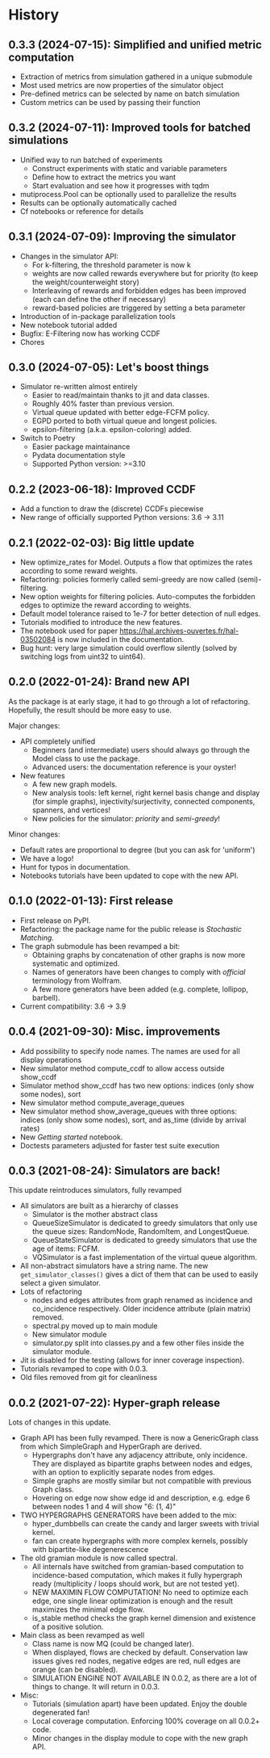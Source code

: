 # History

## 0.3.3 (2024-07-15): Simplified and unified metric computation

* Extraction of metrics from simulation gathered in a unique submodule
* Most used metrics are now properties of the simulator object
* Pre-defined metrics can be selected by name on batch simulation
* Custom metrics can be used by passing their function

## 0.3.2 (2024-07-11): Improved tools for batched simulations

* Unified way to run batched of experiments
  * Construct experiments with static and variable parameters
  * Define how to extract the metrics you want
  * Start evaluation and see how it progresses with tqdm
* mutiprocess.Pool can be optionally used to parallelize the results
* Results can be optionally automatically cached
* Cf notebooks or reference for details

## 0.3.1 (2024-07-09): Improving the simulator

* Changes in the simulator API:
  * For k-filtering, the threshold parameter is now k
  * weights are now called rewards everywhere but for priority (to keep the weight/counterweight story)
  * Interleaving of rewards and forbidden edges has been improved (each can define the other if necessary)
  * reward-based policies are triggered by setting a beta parameter
* Introduction of in-package parallelization tools
* New notebook tutorial added
* Bugfix: E-Filtering now has working CCDF
* Chores

## 0.3.0 (2024-07-05): Let's boost things

* Simulator re-written almost entirely
  * Easier to read/maintain thanks to jit and data classes.
  * Roughly 40% faster than previous version.
  * Virtual queue updated with better edge-FCFM policy.
  * EGPD ported to both virtual queue and longest policies.
  * epsilon-filtering (a.k.a. epsilon-coloring) added.
* Switch to Poetry
  * Easier package maintainance
  * Pydata documentation style
  * Supported Python version: >=3.10

## 0.2.2 (2023-06-18): Improved CCDF

* Add a function to draw the (discrete) CCDFs piecewise
* New range of officially supported Python versions: 3.6 -> 3.11

## 0.2.1 (2022-02-03): Big little update

* New optimize_rates for Model. Outputs a flow that optimizes the rates according to some reward weights.
* Refactoring: policies formerly called semi-greedy are now called (semi)-filtering.
* New option weights for filtering policies. Auto-computes the forbidden edges to optimize the reward according to weights.
* Default model tolerance raised to 1e-7 for better detection of null edges.
* Tutorials modified to introduce the new features.
* The notebook used for paper https://hal.archives-ouvertes.fr/hal-03502084 is now included in the documentation.
* Bug hunt: very large simulation could overflow silently (solved by switching logs from uint32 to uint64).

## 0.2.0 (2022-01-24): Brand new API

As the package is at early stage, it had to go through a lot of refactoring.
Hopefully, the result should be more easy to use.

Major changes:

* API completely unified
    * Beginners (and intermediate) users should always go through the Model class to use the package.
    * Advanced users: the documentation reference is your oyster!
* New features
    * A few new graph models.
    * New analysis tools: left kernel, right kernel basis change and display (for simple graphs),
      injectivity/surjectivity, connected components, spanners, and vertices!
    * New policies for the simulator: *priority* and *semi-greedy*!

Minor changes:

* Default rates are proportional to degree (but you can ask for 'uniform')
* We have a logo!
* Hunt for typos in documentation.
* Notebooks tutorials have been updated to cope with the new API.


## 0.1.0 (2022-01-13): First release

* First release on PyPI.
* Refactoring: the package name for the public release is *Stochastic Matching*.
* The graph submodule has been revamped a bit:
    * Obtaining graphs by concatenation of other graphs is now more systematic and optimized.
    * Names of generators have been changes to comply with *official* terminology from Wolfram.
    * A few more generators have been added (e.g. complete, lollipop, barbell).
* Current compatibility: 3.6 -> 3.9


## 0.0.4 (2021-09-30): Misc. improvements

* Add possibility to specify node names. The names are used for all display operations
* New simulator method compute_ccdf to allow access outside show_ccdf
* Simulator method show_ccdf has two new options: indices (only show some nodes), sort
* New simulator method compute_average_queues
* New simulator method show_average_queues with three options: indices (only show some nodes), sort,
  and as_time (divide by arrival rates)
* New *Getting started* notebook.
* Doctests parameters adjusted for faster test suite execution



## 0.0.3 (2021-08-24): Simulators are back!

This update reintroduces simulators, fully revamped

* All simulators are built as a hierarchy of classes
    * Simulator is the mother abstract class
    * QueueSizeSimulator is dedicated to greedy simulators that only use the queue sizes:
      RandomNode, RandomItem, and LongestQueue.
    * QueueStateSimulator is dedicated to greedy simulators that use the age of items:
      FCFM.
    * VQSimulator is a fast implementation of the virtual queue algorithm.
* All non-abstract simulators have a string name. The new `get_simulator_classes()`
  gives a dict of them that can be used to easily select a given simulator.
* Lots of refactoring
    * nodes and edges attributes from graph renamed as incidence and co_incidence respectively.
      Older incidence attribute (plain matrix) removed.
    * spectral.py moved up to main module
    * New simulator module
    * simulator.py split into classes.py and a few other files inside the simulator module.
* Jit is disabled for the testing (allows for inner coverage inspection).
* Tutorials revamped to cope with 0.0.3.
* Old files removed from git for cleanliness


## 0.0.2 (2021-07-22): Hyper-graph release

Lots of changes in this update.

* Graph API has been fully revamped. There is now a GenericGraph class from which SimpleGraph and HyperGraph are derived.
    * Hypergraphs don't have any adjacency attribute, only incidence. They are displayed as bipartite graphs between
      nodes and edges, with an option to explicitly separate nodes from edges.
    * Simple graphs are mostly similar but not compatible with previous Graph class.
    * Hovering on edge now show edge id and description, e.g. edge 6 between nodes 1 and 4 will show "6: (1, 4)"
* TWO HYPERGRAPHS GENERATORS have been added to the mix:
    * hyper_dumbbells can create the candy and larger sweets with trivial kernel.
    * fan can create hypergraphs with more complex kernels, possibly with bipartite-like degenerescence
* The old gramian module is now called spectral.
    * All internals have switched from gramian-based computation to incidence-based computation,
      which makes it fully hypergraph ready (multiplicity / loops should work, but are not tested yet).
    * NEW MAXIMIN FLOW COMPUTATION! No need to optimize each edge, one single linear optimization is enough and
      the result maximizes the minimal edge flow.
    * is_stable method checks the graph kernel dimension and existence of a positive solution.
* Main class as been revamped as well
    * Class name is now MQ (could be changed later).
    * When displayed, flows are checked by default. Conservation law issues gives red nodes, negative edges are red,
      null edges are orange (can be disabled).
    * SIMULATION ENGINE NOT AVAILABLE IN 0.0.2, as there are a lot of things to change. It will return in 0.0.3.
* Misc:
    * Tutorials (simulation apart) have been updated. Enjoy the double degenerated fan!
    * Local coverage computation. Enforcing 100% coverage on all 0.0.2+ code.
    * Minor changes in the display module to cope with the new graph API.
